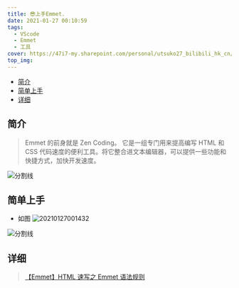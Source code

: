 ```yaml
---
title: 😎上手Emmet.
date: 2021-01-27 00:10:59
tags:
  - VScode
  - Emmet
  - 工具
cover: https://47i7-my.sharepoint.com/personal/utsuko27_bilibili_hk_cn/Documents/Pictures/bed/post/MSq5Z7OEhmRLI6d.png
top_img:
---
```


<!--
 * @?: *********************************************************************
 * @Author: Weidows
 * @Date: 2021-01-27 00:10:59
 * @LastEditors: Weidows
 * @LastEditTime: 2021-03-21 17:09:14
 * @FilePath: \Weidowsd:\Game\Github\Blog-private\source\_posts\tools\vscode\Emmet.md
 * @Description:
 * @!: *********************************************************************
-->

- [简介](#简介)
- [简单上手](#简单上手)
- [详细](#详细)

## 简介

> Emmet 的前身就是 Zen Coding。 它是一组专门用来提高编写 HTML 和 CSS 代码速度的便利工具。将它整合进文本编辑器，可以提供一些功能和快捷方式，加快开发速度。

![分割线](https://cdn.jsdelivr.net/gh/Weidows/Images/img/divider.png)

## 简单上手

- 如图
  <img src="https://47i7-my.sharepoint.com/personal/utsuko27_bilibili_hk_cn/Documents/Pictures/bed/post/YOUTJGPcLpd7Bhn.png" alt="20210127001432" />

![分割线](https://cdn.jsdelivr.net/gh/Weidows/Images/img/divider.png)

## 详细

> [【Emmet】HTML 速写之 Emmet 语法规则](https://blog.csdn.net/qq_33744228/article/details/80910377)

